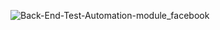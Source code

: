 
![Back-End-Test-Automation-module_facebook](https://github.com/user-attachments/assets/c4f1a72c-3a77-4040-aad4-f80dc9f0a79d)
